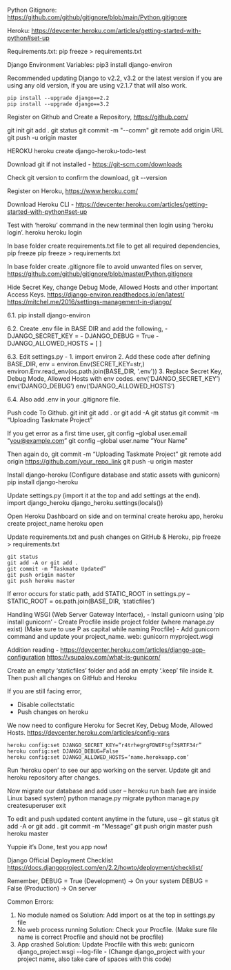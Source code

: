 Python Gitignore:
https://github.com/github/gitignore/blob/main/Python.gitignore

Heroku:
https://devcenter.heroku.com/articles/getting-started-with-python#set-up

Requirements.txt:
pip freeze > requirements.txt

Django Environment Variables:
pip3 install django-environ

Recommended updating Django to v2.2, v3.2 or the latest version if you are using any old version, if you are using v2.1.7 that will also work. 

	pip install --upgrade django==2.2
	pip install --upgrade django==3.2

Register on Github and Create a Repository,
https://github.com/

git init
git add .
git status
git commit -m "--comm"
git remote add origin  URL
git push -u origin master

HEROKU
heroku create django-heroku-todo-test

Download git if not installed - 
https://git-scm.com/downloads

Check git version to confirm the download, 
	git --version


Register on Heroku,
https://www.heroku.com/

Download Heroku CLI - 
https://devcenter.heroku.com/articles/getting-started-with-python#set-up

Test with ‘heroku’ command in the new terminal then login using ‘heroku login’. 
	heroku
	heroku login


In base folder create requirements.txt file to get all required dependencies,
	pip freeze
	pip freeze > requirements.txt


In base folder create .gitignore file to avoid unwanted files on server, 
https://github.com/github/gitignore/blob/master/Python.gitignore


Hide Secret Key, change Debug Mode, Allowed Hosts and other important Access Keys. 
https://django-environ.readthedocs.io/en/latest/
https://mitchel.me/2016/settings-management-in-django/

6.1. pip install django-environ

6.2. Create .env file in BASE DIR and add the following, 
	- DJANGO_SECRET_KEY =
	- DJANGO_DEBUG = True
	- DJANGO_ALLOWED_HOSTS = [ ]

6.3. Edit settings.py - 
	1. import environ
	2. Add these code after defining BASE_DIR,
		env = environ.Env(SECRET_KEY=str,)
		environ.Env.read_env(os.path.join(BASE_DIR, '.env'))
	3. Replace Secret Key, Debug Mode, Allowed Hosts with env codes. 
		env(‘DJANGO_SECRET_KEY’)
		env(‘DJANGO_DEBUG’)
		env(‘DJANGO_ALLOWED_HOSTS’)

6.4. Also add .env in your .gitignore file.


Push code To Github. 
	git init
	git add . or git add -A
	git status
	git commit -m “Uploading Taskmate Project” 

If you get error as a first time user, 
	git config –global user.email “you@example.com” 
	git config –global user.name “Your Name”

Then again do, 
	git commit -m “Uploading Taskmate Project” 
	git remote add origin https://github.com/your_repo_link 
	git push -u origin master


Install django-heroku (Configure database and static assets with gunicorn)
	pip install django-heroku

Update settings.py (import it at the top and add settings at the end).  
	import django_heroku
	django_heroku.settings(locals())


Open Heroku Dashboard on side and on terminal create heroku app, 
	heroku create project_name
	heroku open


Update requirements.txt and push changes on GitHub & Heroku,
	pip freeze > requirements.txt

	git status
	git add -A or git add .
	git commit -m “Taskmate Updated”
	git push origin master
	git push heroku master

If error occurs for static path, add STATIC_ROOT in settings.py – 
	STATIC_ROOT = os.path.join(BASE_DIR, ‘staticfiles’)


Handling WSGI (Web Server Gateway Interface), 
	- Install gunicorn using ‘pip install gunicorn’
	- Create Procfile inside project folder (where manage.py exist)
          (Make sure to use P as capital while naming Procfile)
	- Add gunicorn command and update your project_name. 
		web: gunicorn myproject.wsgi

Addition reading - 
	https://devcenter.heroku.com/articles/django-app-configuration
	https://vsupalov.com/what-is-gunicorn/


Create an empty ‘staticfiles’ folder and add an empty ‘.keep’ file inside it. 
Then push all changes on GitHub and Heroku


If you are still facing error,
- Disable collectstatic
- Push changes on heroku


We now need to configure Heroku for Secret Key, Debug Mode, Allowed Hosts.
https://devcenter.heroku.com/articles/config-vars

	heroku config:set DJANGO_SECRET_KEY=“r4trhegrgFDWEFtgf3$RTF34r”
	heroku config:set DJANGO_DEBUG=False
	heroku config:set DJANGO_ALLOWED_HOSTS=‘name.herokuapp.com’

Run ‘heroku open’ to see our app working on the server.
Update git and heroku repository after changes.


Now migrate our database and add user – 
	heroku run bash (we are inside Linux based system)
	python manage.py migrate
	python manage.py createsuperuser
	exit


To edit and push updated content anytime in the future, use – 
	git status
	git add -A or git add .
	git commit -m “Message”
	git push origin master
	push heroku master


Yuppie it’s Done, test you app now! 



Django Official Deployment Checklist
https://docs.djangoproject.com/en/2.2/howto/deployment/checklist/ 

Remember, 
	DEBUG = True (Development) -> On your system
	DEBUG = False (Production) -> On server



Common Errors: 

1. No module named os
Solution: Add import os at the top in settings.py file
2. No web process running
Solution: Check your Procfile. (Make sure file name is correct Procfile and should not be procfile)
3. App crashed
Solution: Update Procfile with this web: gunicorn django_project.wsgi --log-file -
(Change django_project with your project name, also take care of spaces with this code)